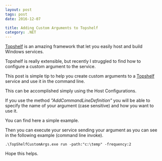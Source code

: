 ```yaml
---
layout: post
tags: post
date: 2016-12-07

title: Adding Custom Arguments to Topshelf 
category: .NET
---
```



[Topshelf](http://topshelf-project.com/) is an amazing framework that let you easily host and build Windows services.
 
Topshelf is really extensible, but recently I struggled to find how to configure a custom argument to the service.

This post is simple tip to help you create custom arguments to a [Topshelf](http://topshelf-project.com/) service and use it in the command line. 

<!--excerpt-->

This can be accomplished simply using the Host Configurations.

If you use the method *"AddCommandLineDefinition"* you will be able to specify the name of your argument (case sensitive) and how you want to use it.

You can find here a simple example.

<script src="https://gist.github.com/gsferreira/615526c3b10fbefcc49caaa4dafed57e.js"></script>

Then you can execute your service sending your argument as you can see in the following example (command line invoke).
	
	.\TopShelfCustomArgs.exe run -path:"c:\temp" -frequency:2 

Hope this helps.
